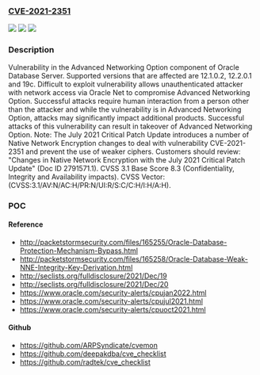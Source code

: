 ### [CVE-2021-2351](https://cve.mitre.org/cgi-bin/cvename.cgi?name=CVE-2021-2351)
![](https://img.shields.io/static/v1?label=Product&message=WebLogic%20Server&color=blue)
![](https://img.shields.io/static/v1?label=Version&message=%3D%2012.2.1.3.0%20&color=brighgreen)
![](https://img.shields.io/static/v1?label=Vulnerability&message=Difficult%20to%20exploit%20vulnerability%20allows%20unauthenticated%20attacker%20with%20network%20access%20via%20Oracle%20Net%20to%20compromise%20Advanced%20Networking%20Option.%20%20Successful%20attacks%20require%20human%20interaction%20from%20a%20person%20other%20than%20the%20attacker%20and%20while%20the%20vulnerability%20is%20in%20Advanced%20Networking%20Option%2C%20attacks%20may%20significantly%20impact%20additional%20products.%20Successful%20attacks%20of%20this%20vulnerability%20can%20result%20in%20takeover%20of%20Advanced%20Networking%20Option.&color=brighgreen)

### Description

Vulnerability in the Advanced Networking Option component of Oracle Database Server. Supported versions that are affected are 12.1.0.2, 12.2.0.1 and 19c. Difficult to exploit vulnerability allows unauthenticated attacker with network access via Oracle Net to compromise Advanced Networking Option. Successful attacks require human interaction from a person other than the attacker and while the vulnerability is in Advanced Networking Option, attacks may significantly impact additional products. Successful attacks of this vulnerability can result in takeover of Advanced Networking Option. Note: The July 2021 Critical Patch Update introduces a number of Native Network Encryption changes to deal with vulnerability CVE-2021-2351 and prevent the use of weaker ciphers. Customers should review: "Changes in Native Network Encryption with the July 2021 Critical Patch Update" (Doc ID 2791571.1). CVSS 3.1 Base Score 8.3 (Confidentiality, Integrity and Availability impacts). CVSS Vector: (CVSS:3.1/AV:N/AC:H/PR:N/UI:R/S:C/C:H/I:H/A:H).

### POC

#### Reference
- http://packetstormsecurity.com/files/165255/Oracle-Database-Protection-Mechanism-Bypass.html
- http://packetstormsecurity.com/files/165258/Oracle-Database-Weak-NNE-Integrity-Key-Derivation.html
- http://seclists.org/fulldisclosure/2021/Dec/19
- http://seclists.org/fulldisclosure/2021/Dec/20
- https://www.oracle.com/security-alerts/cpujan2022.html
- https://www.oracle.com/security-alerts/cpujul2021.html
- https://www.oracle.com/security-alerts/cpuoct2021.html

#### Github
- https://github.com/ARPSyndicate/cvemon
- https://github.com/deepakdba/cve_checklist
- https://github.com/radtek/cve_checklist


